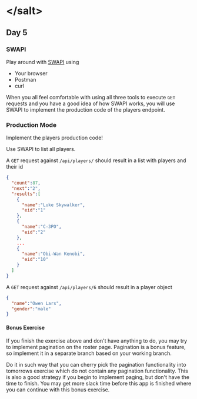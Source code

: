 # &lt;/salt&gt;
## Day 5

### SWAPI

Play around with [SWAPI](https://swapi.co/api/) using 

- Your browser
- Postman
- curl

When you all feel comfortable with using all three tools to execute `GET` requests and you have a good idea of how SWAPI works, 
you will use SWAPI to implement the production code of the players endpoint.

### Production Mode
Implement the players production code!

Use SWAPI to list all players.

A `GET` request against `/api/players/` should result in a list with players and their id
```json 
{
  "count":87,
  "next":"2",
  "results":[
    {
      "name":"Luke Skywalker",
      "eid":"1"
    },
    {
      "name":"C-3PO",
      "eid":"2"
    },
    ...
    {
      "name":"Obi-Wan Kenobi",
      "eid":"10"
    }
  ]
}
```

A `GET` request against `/api/players/6` should result in a player object
```json
{
  "name":"Owen Lars",
  "gender":"male"
}
```

#### Bonus Exercise
If you finish the exercise above and don't have anything to do, you may try to implement pagination on the roster page.
Pagination is a bonus feature, so implement it in a separate branch based on your working branch.

Do it in such way that you can cherry pick the pagination functionality into tomorrows exercise which do not contain any pagination functionality. 
This is also a good strategy if you begin to implement paging, but don't have the time to finish. 
You may get more slack time before this app is finished where you can continue with this bonus exercise.
